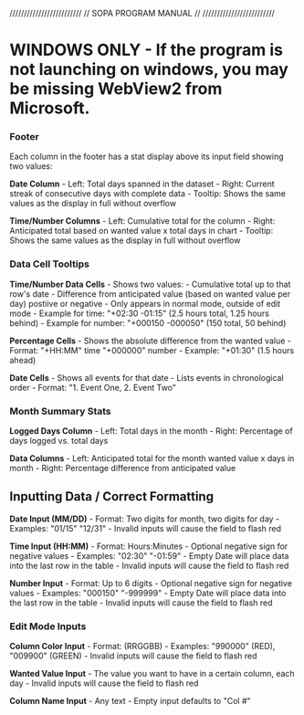 /////////////////////////
// SOPA PROGRAM MANUAL //
/////////////////////////

# WINDOWS ONLY - If the program is not launching on windows, you may be missing WebView2 from Microsoft.

### Footer

   Each column in the footer has a stat display above its input field showing two values:

   **Date Column**
      - Left: Total days spanned in the dataset
      - Right: Current streak of consecutive days with complete data
      - Tooltip: Shows the same values as the display in full without overflow

   **Time/Number Columns**
      - Left: Cumulative total for the column
      - Right: Anticipated total based on wanted value x total days in chart
      - Tooltip: Shows the same values as the display in full without overflow

### Data Cell Tooltips

   **Time/Number Data Cells**
      - Shows two values:
      - Cumulative total up to that row's date
      - Difference from anticipated value (based on wanted value per day) postiive or negative
      - Only appears in normal mode, outside of edit mode
      - Example for time: "+02:30    -01:15" (2.5 hours total, 1.25 hours behind)
      - Example for number: "+000150    -000050" (150 total, 50 behind)

   **Percentage Cells**
      - Shows the absolute difference from the wanted value
      - Format: "+HH:MM" time "+000000" number
      - Example: "+01:30" (1.5 hours ahead)

   **Date Cells**
      - Shows all events for that date
      - Lists events in chronological order
      - Format: "1. Event One, 2. Event Two"

### Month Summary Stats

   **Logged Days Column**
      - Left: Total days in the month
      - Right: Percentage of days logged vs. total days

   **Data Columns**
      - Left: Anticipated total for the month wanted value x days in month
      - Right: Percentage difference from anticipated value

## Inputting Data / Correct Formatting

   **Date Input (MM/DD)**
      - Format: Two digits for month, two digits for day
      - Examples: "01/15"  "12/31"
      - Invalid inputs will cause the field to flash red

   **Time Input (HH:MM)**
      - Format: Hours:Minutes
      - Optional negative sign for negative values
      - Examples: "02:30"  "-01:59"
      - Empty Date will place data into the last row in the table
      - Invalid inputs will cause the field to flash red

   **Number Input**
      - Format: Up to 6 digits
      - Optional negative sign for negative values
      - Examples: "000150"  "-999999"
      - Empty Date will place data into the last row in the table
      - Invalid inputs will cause the field to flash red

### Edit Mode Inputs

   **Column Color Input**
      - Format: (RRGGBB)
      - Examples: "990000" (RED), "009900" (GREEN)
      - Invalid inputs will cause the field to flash red

   **Wanted Value Input**
      - The value you want to have in a certain column, each day
      - Invalid inputs will cause the field to flash red

   **Column Name Input**
      - Any text
      - Empty input defaults to "Col #"